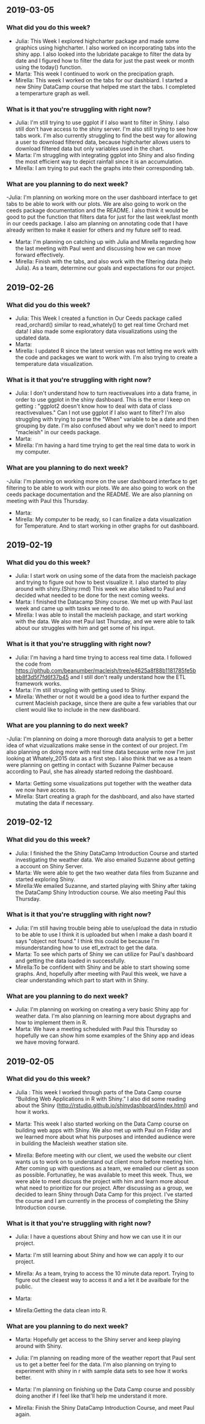 ## 2019-03-05
### What did you do this week?
 
- Julia: This Week I explored highcharter package and made some graphics using highcharter. I also worked on incorporating tabs into the shiny app. I also looked into the lubridate pacakge to filter the data by date and I figured how to filter the data for just the past week or month using the today() function.
- Marta: This week I continued to work on the precipation graph.
- Mirella: This week I worked on the tabs for our dashbiard. I started a new Shiny DataCamp course that helped me start the tabs. I completed a temperarture graph as well. 

### What is it that you're struggling with right now?

- Julia: I'm still trying to use ggplot if I also want to filter in Shiny. I also still don't have access to the shiny server. I'm also still trying to see how tabs work. I'm also currently struggling to find the best way for allowing a user to download filtered data, because highcharter allows users to download filtered data but only variables used in the chart. 
- Marta: I'm struggling with integrating ggplot into Shiny and also finding the most efficient way to depict rainfall since it is an accumulation.
- Mirella: I am trying to put each the graphs into their corresponding tab. 

### What are you planning to do next week?

-Julia: I'm planning on working more on the user dashboard interface to get tabs to be able to work with our plots. We are also going to work on the ceeds package documentation and the README. I also think it would be good to put the function that filters data for just for the last week/last month in our ceeds package. I also am planning on annotating code that I have already written to make it easier for others and my future self to read. 
- Marta: I'm planning on catching up with Julia and Mirella regarding how the last meeting with Paul went and discussing how we can move forward effectively.
- Mirella: Finish with the tabs, and also work with the filtering data (help Julia). As a team, determine our goals and expectations for our project. 

## 2019-02-26
### What did you do this week?
 
- Julia: This Week I created a function in Our Ceeds package called read_orchard() similar to read_whately() to get real time Orchard met data! I also made some exploratory data visualizations using the updated data.
- Marta:
- Mirella: I updated R since the latest version was not letting me work with the code and packages we want to work with. I'm also trying to create a temperature data visualization.  

### What is it that you're struggling with right now?

- Julia: I don't understand how to turn reactivevalues into a data frame, in order to use ggplot in the shiny dashboard. This is the error I keep on getting : "ggplot2 doesn't know how to deal with data of class reactivevalues." Can I not use ggplot if I also want to filter? I'm also struggling with trying to parse the "When" variable to be a date and then grouping by date. I'm also confused about why we don't need to import "macleish" in our ceeds package.
- Marta:
- Mirella: I'm having a hard time trying to get the real time data to work in my computer. 

### What are you planning to do next week?

-Julia: I'm planning on working more on the user dashboard interface to get filtering to be able to work with our plots. We are also going to work on the ceeds package documentation and the README. We are also planning on meeting with Paul this Thursday.  
- Marta:
- Mirella: My computer to be ready, so I can finalize a data visualization for Temperature. And to start working in other graphs for out dashboard. 

## 2019-02-19
### What did you do this week?

- Julia: I start work on using some of the data from the macleish package and trying to figure out how to best visualize it. I also started to  play around with shiny.(Shiny.rmd) This week we also talked to Paul and  decided what needed to be done for the next coming weeks.
- Marta: I finished the Datacamp Shiny course. We met up with Paul last week and came up with tasks we need to do.
- Mirella: I was able to install the macleish package, and start working with the data. We also met Paul last Thursday, and we were able to talk about our struggles with him and get some of his input. 

### What is it that you're struggling with right now?

- Julia: I'm having a hard time trying to access real time data. I followed the code from https://github.com/beanumber/macleish/tree/e4625a8f88b1181785fe5bbb8f3d5f7fd6f37b45 and I still don't really understand how the ETL framework works. 
- Marta: I'm still struggling with getting used to Shiny.
- Mirella: Whether or not it would be a good idea to further expand the current Macleish package, since there are quite a few variables that our client would like to include in the new dashboard. 

### What are you planning to do next week?

-Julia: I'm planning on doing a more thorough data analysis to get a better idea of what vizualizations make sense in the context of our project. I'm also planning on doing more with real time data because write now I'm just looking at Whately_2015 data as a first step. I also think that we as a team were planning on getting in contact with Suzanne Palmer because according to Paul, she has already started redoing the dashboard.
- Marta: Getting some visualizations put together with the weather data we now have access to.
- Mirella: Start creating a graph for the dashboard, and also have started mutating the data if necessary. 


## 2019-02-12
### What did you do this week?

- Julia: I finished the the Shiny DataCamp Introduction Course and started investigating the weather data. We also emailed Suzanne about getting a account on Shiny Server.
- Marta: We were able to get the two weather data files from Suzanne and started exploring Shiny.
- Mirella:We emailed Suzanne, and started playing with Shiny after taking the DataCamp Shiny Introduction course. We also meeting Paul this Thursday. 

### What is it that you're struggling with right now?
 - Julia:  I'm still having trouble being able to use/upload the data in rstudio to be able to use I think it is uploaded but when I make a dash board it says "object not found." I think this could be because I'm misunderstanding how to use etl_extract to get the data.
- Marta: To see which parts of Shiny we can utilize for Paul's dashboard and getting the data loaded in successfully.
- Mirella:To be confident with Shiny and be able to start showing some graphs. And, hopefully after meeting with Paul this week, we have a clear understanding which part to start with in Shiny. 

### What are you planning to do next week?
- Julia: I'm planning on working on creating a very basic Shiny app for weather data. I'm also planning on learning more about dygraphs and how to implement them in R. 
- Marta: We have a meeting scheduled with Paul this Thursday so hopefully we can show him some examples of the Shiny app and ideas we have moving forward. 




## 2019-02-05

### What did you do this week?

- Julia : This week I worked through parts of the Data Camp course “Building Web Applications in R with Shiny.”  I also did some reading about the Shiny (http://rstudio.github.io/shinydashboard/index.html) and how it works. 

- Marta: This week I also started working on the Data Camp course on building web apps with Shiny. We also met up with Paul on Friday and we learned more about what his purposes and intended audience were in building the Macleish weather station site.

- Mirella: Before meeting with our client, we used the website our client wants us to work on to understand out client more before meeting him. 
    After coming up with questions as a team, we emailed our client as soon as possible. Fortunatley, he was available to meet this week.
    Thus, we were able to meet discuss the project with him and learn more about what need to prioritize for our project. After discussing
    as a group, we decided to learn Shiny through Data Camp for this project. I've started the course and I am currently in the process of
    completing the Shiny Introduction course. 

### What is it that you're struggling with right now?

- Julia: I have a questions about Shiny and how we can use it in our project.
- Marta: I'm still learning about Shiny and how we can apply it to our project.
- Mirella: As a team, trying to access the 10 minute data report. Trying to figure out the cleaest way to access it and a let it be availbale for the public. 

  
- Marta:
- Mirella:Getting the data clean into R. 

### What are you planning to do next week?
- Marta: Hopefully get access to the Shiny server and keep playing around with Shiny.

- Julia: I'm planning on reading more of the weather report that Paul sent us to get a better feel for the data. I'm also planning on trying to experiment with shiny in r with sample data sets to see how it works better.  
    
- Marta: I'm planning on finishing up the Data Camp course and possibly doing another if I feel like that'll help me understand it more.
- Mirella: Finish the Shiny DataCamp Introduction Course, and meet Paul again. 
